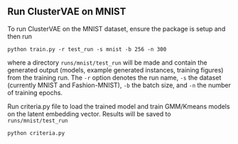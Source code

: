 
## Run ClusterVAE on MNIST

To run ClusterVAE on the MNIST dataset, ensure the package is setup and then run
```
python train.py -r test_run -s mnist -b 256 -n 300
```
where a directory `runs/mnist/test_run` will be made and contain the generated output
(models, example generated instances, training figures) from the training run.
The `-r` option denotes the run name, `-s` the dataset (currently MNIST and Fashion-MNIST),
`-b` the batch size, and `-n` the number of training epochs.


Run criteria.py file to load the trained model and train GMM/Kmeans models on the latent embedding vector. Results will be saved to `runs/mnist/test_run`
```
python criteria.py
```